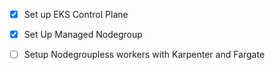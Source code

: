 - [x]   Set up EKS Control Plane
- [x] Set Up Managed Nodegroup 
- [ ] Setup Nodegroupless workers with Karpenter and Fargate
 